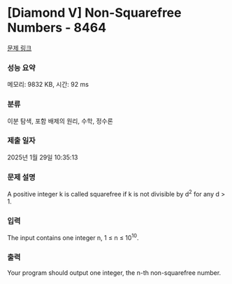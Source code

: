 # [Diamond V] Non-Squarefree Numbers - 8464 

[문제 링크](https://www.acmicpc.net/problem/8464) 

### 성능 요약

메모리: 9832 KB, 시간: 92 ms

### 분류

이분 탐색, 포함 배제의 원리, 수학, 정수론

### 제출 일자

2025년 1월 29일 10:35:13

### 문제 설명

<p>A positive integer k is called squarefree if k is not divisible by d<sup>2</sup> for any d > 1.</p>

### 입력 

 <p>The input contains one integer n, 1 ≤ n ≤ 10<sup>10</sup>.</p>

### 출력 

 <p>Your program should output one integer, the n-th non-squarefree number.</p>

